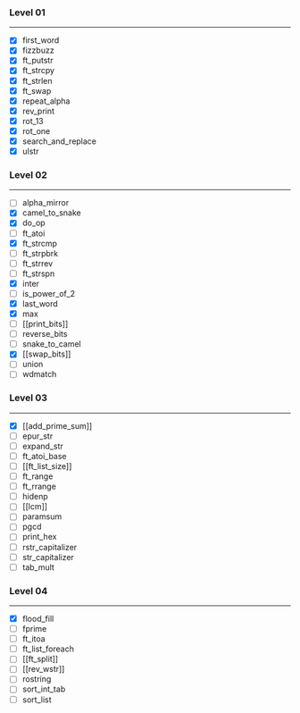 
### Level 01
---
- [x] first_word
- [x] fizzbuzz
- [x] ft_putstr
- [x] ft_strcpy
- [x] ft_strlen
- [x] ft_swap
- [x] repeat_alpha
- [x] rev_print
- [x] rot_13
- [x] rot_one
- [x] search_and_replace
- [x] ulstr

### Level 02
---
- [ ] alpha_mirror
- [x] camel_to_snake
- [x] do_op
- [ ] ft_atoi
- [x] ft_strcmp
- [ ] ft_strpbrk
- [ ] ft_strrev
- [ ] ft_strspn
- [x] inter
- [ ] is_power_of_2
- [x] last_word
- [x] max
- [ ] [[print_bits]]
- [ ] reverse_bits
- [ ] snake_to_camel
- [x] [[swap_bits]]
- [ ] union
- [ ] wdmatch

### Level 03
---
- [x] [[add_prime_sum]]
- [ ] epur_str
- [ ] expand_str
- [ ] ft_atoi_base
- [ ] [[ft_list_size]]
- [ ] ft_range
- [ ] ft_rrange
- [ ] hidenp
- [ ] [[lcm]]
- [ ] paramsum
- [ ] pgcd
- [ ] print_hex
- [ ] rstr_capitalizer
- [ ] str_capitalizer
- [ ] tab_mult

### Level 04
---
- [x] flood_fill
- [ ] fprime
- [ ] ft_itoa
- [ ] ft_list_foreach
- [ ] [[ft_split]]
- [ ] [[rev_wstr]]
- [ ] rostring
- [ ] sort_int_tab
- [ ] sort_list